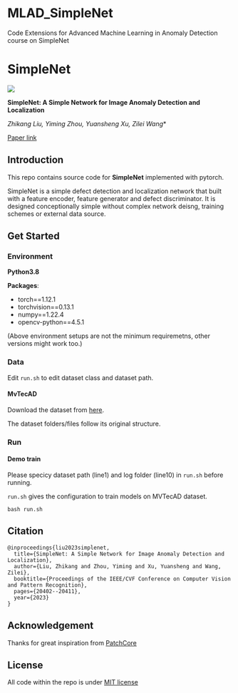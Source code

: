 # MLAD_SimpleNet
Code Extensions for Advanced Machine Learning in Anomaly Detection course on SimpleNet

# SimpleNet


![](imgs/cover.png)

**SimpleNet: A Simple Network for Image Anomaly Detection and Localization**

*Zhikang Liu, Yiming Zhou, Yuansheng Xu, Zilei Wang**

[Paper link](https://openaccess.thecvf.com/content/CVPR2023/papers/Liu_SimpleNet_A_Simple_Network_for_Image_Anomaly_Detection_and_Localization_CVPR_2023_paper.pdf)

##  Introduction

This repo contains source code for **SimpleNet** implemented with pytorch.

SimpleNet is a simple defect detection and localization network that built with a feature encoder, feature generator and defect discriminator. It is designed conceptionally simple without complex network deisng, training schemes or external data source.

## Get Started 

### Environment 

**Python3.8**

**Packages**:
- torch==1.12.1
- torchvision==0.13.1
- numpy==1.22.4
- opencv-python==4.5.1

(Above environment setups are not the minimum requiremetns, other versions might work too.)


### Data

Edit `run.sh` to edit dataset class and dataset path.

#### MvTecAD

Download the dataset from [here](https://www.mvtec.com/company/research/datasets/mvtec-ad/).

The dataset folders/files follow its original structure.

### Run

#### Demo train

Please specicy dataset path (line1) and log folder (line10) in `run.sh` before running.

`run.sh` gives the configuration to train models on MVTecAD dataset.
```
bash run.sh
```

## Citation
```
@inproceedings{liu2023simplenet,
  title={SimpleNet: A Simple Network for Image Anomaly Detection and Localization},
  author={Liu, Zhikang and Zhou, Yiming and Xu, Yuansheng and Wang, Zilei},
  booktitle={Proceedings of the IEEE/CVF Conference on Computer Vision and Pattern Recognition},
  pages={20402--20411},
  year={2023}
}
```

## Acknowledgement

Thanks for great inspiration from [PatchCore](https://github.com/amazon-science/patchcore-inspection)

## License

All code within the repo is under [MIT license](https://mit-license.org/)
